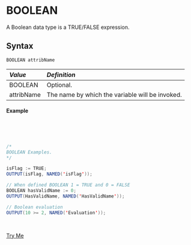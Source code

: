 # BOOLEAN

A Boolean data type is a TRUE/FALSE expression.

## Syntax

```java
BOOLEAN attribName
```
|*Value*|*Definition*|
|:------|:---------|
BOOLEAN | Optional.
attribName | The name by which the variable will be invoked.


#### Example

<br>
<pre id = 'BoolExp_1'>

```java
/*
BOOLEAN Examples.
*/

isFlag := TRUE;
OUTPUT(isFlag, NAMED('isFlag'));

// When defined BOOLEAN 1 = TRUE and 0 = FALSE
BOOLEAN hasValidName := 0;
OUTPUT(HasValidName, NAMED('HasValidName'));

// Boolean evaluation
OUTPUT(10 >= 2, NAMED('Evaluation'));
```
</pre>
<a class="trybutton" href="javascript:OpenECLEditor(['BoolExp_1'])"> Try Me </a>

</br>
</br>
